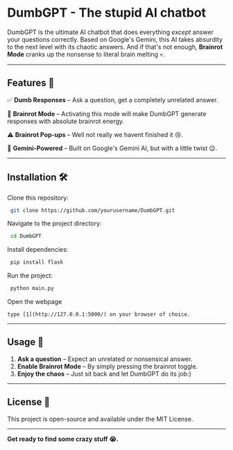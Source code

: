 # DumbGPT - The stupid AI chatbot

DumbGPT is the ultimate AI chatbot that does everything *except* answer your questions correctly. Based on Google's Gemini, this AI takes absurdity to the next level with its chaotic answers. And if that's not enough, **Brainrot Mode** cranks up the nonsense to literal brain melting 💀. 

---

## Features 🎉

✅ **Dumb Responses** – Ask a question, get a completely unrelated answer.

🧠 **Brainrot Mode** – Activating this mode will make DumbGPT generate responses with absolute brainrot energy.

⚠️ **Brainrot Pop-ups** – Well not really we havent finished it 😢.

🤖 **Gemini-Powered** – Built on Google's Gemini AI, but with a little twist 😉.

---

## Installation 🛠️

Clone this repository:
```bash
 git clone https://github.com/yourusername/DumbGPT.git
```
Navigate to the project directory:
```bash
 cd DumbGPT
```
Install dependencies:
```bash
 pip install flask
```
Run the project:
```bash
 python main.py
```
Open the webpage
```
type [1](http://127.0.0.1:5000/) on your browser of choice.
```

---

## Usage 🚀

1. **Ask a question** – Expect an unrelated or nonsensical answer.
2. **Enable Brainrot Mode** – By simply pressing the brainrot toggle.
3. **Enjoy the chaos** – Just sit back and let DumbGPT do its job:)

---

## License 📜
This project is open-source and available under the MIT License.

---

**Get ready to find some crazy stuff 😭.**

